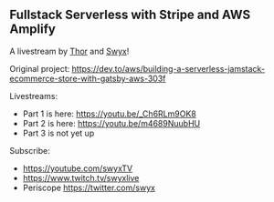 ## Fullstack Serverless with Stripe and AWS Amplify

A livestream by [Thor](https://twitter.com/thorwebdev) and [Swyx](https://twitter.com/swyx)!

Original project: https://dev.to/aws/building-a-serverless-jamstack-ecommerce-store-with-gatsby-aws-303f

Livestreams:

- Part 1 is here: https://youtu.be/_Ch6RLm9OK8
- Part 2 is here: https://youtu.be/m4689NuubHU
- Part 3 is not yet up

Subscribe:

- https://youtube.com/swyxTV
- https://www.twitch.tv/swyxlive
- Periscope https://twitter.com/swyx